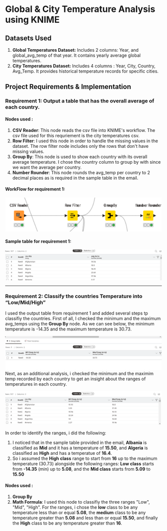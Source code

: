 # Global & City Temperature Analysis using KNIME

## Datasets Used
1. **Global Temperatures Dataset:** Includes 2 columns: Year, and global_avg_temp of that year. It contains yearly average global temperatures.
2. **City Temperatures Dataset:** Includes 4 columns : Year, City, Country, Avg_Temp. It provides historical temperature records for specific cities.

## Project Requirements & Implementation

### Requirement 1: Output a table that has the overall average of each country.
#### Nodes used : 
1. **CSV Reader**: This node reads the csv file into KNIME's workflow. The csv file used for this requriement is the city temperatures csv.
2. **Row Filter**: I used this node in order to handle the missing values in the dataset. The row filter node includes only the rows that don't have missing values.
3. **Group By**: This node is used to show each country with its overall average temperature. I chose the country column to group by with since we want the average per country.
4. **Number Rounder**: This node rounds the avg_temp per country to 2 decimal places as is required in the sample table in the email.

#### WorkFlow for requirement 1:
![Workflow for requirement 1](images/Requirement%201%20workflow.png)



#### Sample table for requirement 1:
![Workflow for requirement 1](images/Requirement%201%20sample%20table.png)



---


### Requirement 2:  Classify the countries Temperature into “Low/Mid/High”


I used the output table from requirement 1 and added several steps tp classifiy the countries.
First of all, I checked the minimum and the maximum avg_temps using the **Group By** node. As we can see below, the minimum temperature is -14.35 and the maximum temperature is 30.73.


![min_max_temperatures](images/min_max_temps.png)
Next, as an additional analysis, i checked the minimum and the maximim temp recorded by each country to get an insight about the ranges of temperatures in each country.


![min_max_temperatures_per_country](images/min_max_per_country.png)

In order to identify the ranges, i did the following: 
 1. I noticed that in the sample table provided in the email, **Albania** is classified as **Mid** and it has a temperature of **15.50**, and **Algeria** is classified as **High** and has a temperatue of **16.4**.
 2. So i assumed the **High class** range to start from **16** up to the maximum temperature (30.73) alongside the following ranges: **Low class** starts from **-14.35** (min) up to **5.08**, and the **Mid class** starts from **5.09** to **15.50**


#### Nodes used :
1. **Group By**
2. **Math Formula**: I used this node to classifiy the three ranges "Low", "Mid", "High". For the ranges, i chose the **low** class to be any temperature less than or equal **5.08**, the **medium** class to be any temperature greater than **5.08** and less than or equal **15.50**, and finally the **High** class to be any temperature greater than **16**.



